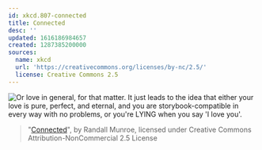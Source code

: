 ```yaml
---
id: xkcd.807-connected
title: Connected
desc: ''
updated: 1616186984657
created: 1287385200000
sources:
  name: xkcd
  url: 'https://creativecommons.org/licenses/by-nc/2.5/'
  license: Creative Commons 2.5
---
```

![Or love in general, for that matter. It just leads to the idea that either your love is pure, perfect, and eternal, and you are storybook-compatible in every way with no problems, or you're LYING when you say 'I love you'.](https://imgs.xkcd.com/comics/connected.png)
> "[Connected](https://xkcd.com/807/)", by Randall Munroe, licensed under Creative Commons Attribution-NonCommercial 2.5 License

